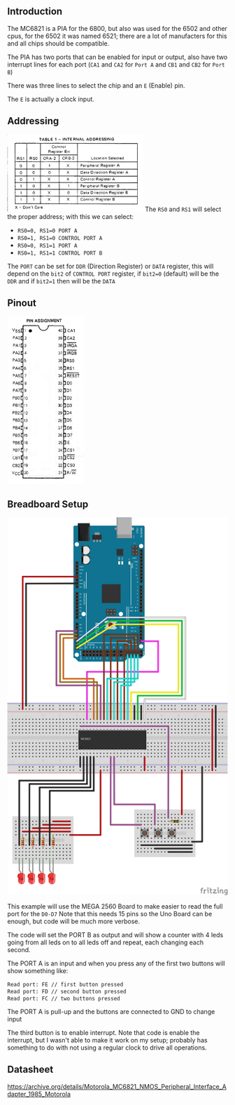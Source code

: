 ## Introduction
The MC6821 is a PIA for the 6800, but also was used for the 6502 and other cpus, for the 6502 it was 
named 6521; there are a lot of manufacters for this and all chips should be compatible.

The PIA has two ports that can be enabled for input or output, also have two interrupt lines for
each port (`CA1` and `CA2` for `Port A` and `CB1` and `CB2` for `Port B`)

There was three lines to select the chip and an `E` (Enable) pin.

The `E` is actually a clock input.

## Addressing
![MC6821 Adressing](docs/mc6821-addressing.png)
The `RS0` and `RS1` will select the proper address; with this we can select:
* `RS0=0, RS1=0 PORT A`
* `RS0=1, RS1=0 CONTROL PORT A`
* `RS0=0, RS1=1 PORT A`
* `RS0=1, RS1=1 CONTROL PORT B`

The `PORT` can be set for `DDR` (Direction Register) or `DATA` register, this will depend on the
`bit2` of `CONTROL PORT` register, if `bit2=0` (default) will be the `DDR` and if `bit2=1` then 
will be the `DATA`

## Pinout
![MC6821 Pinout](docs/mc6821-pinout.png)

## Breadboard Setup
![Breadboard Setup](docs/mc6821-bb.svg)

This example will use the MEGA 2560 Board to make easier to read the full port for the `D0-D7`
Note that this needs 15 pins so the Uno Board can be enough, but code will be much more verbose.

The code will set the PORT B as output and will show a counter with 4 leds going from all leds on
to all leds off and repeat, each changing each second.

The PORT A is an input and when you press any of the first two buttons will show something like:
```
Read port: FE // first button pressed
Read port: FD // second button pressed
Read port: FC // two buttons pressed
```

The PORT A is pull-up and the buttons are connected to GND to change input

The third button is to enable interrupt. Note that code is enable the interrupt, 
but I wasn't able to make it work on my setup; probably has something to do with not 
using a regular clock to drive all operations.

## Datasheet

https://archive.org/details/Motorola_MC6821_NMOS_Peripheral_Interface_Adapter_1985_Motorola